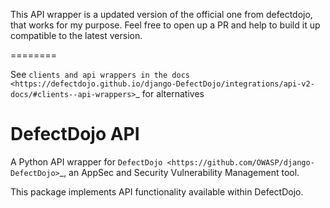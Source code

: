 This API wrapper is a updated version of the official one from defectdojo, that works for my purpose. Feel free to open up a PR and help to build it up compatible to the latest version.

========

See `clients and api wrappers in the docs <https://defectdojo.github.io/django-DefectDojo/integrations/api-v2-docs/#clients--api-wrappers>`_ for alternatives

DefectDojo API
==============

A Python API wrapper for `DefectDojo <https://github.com/OWASP/django-DefectDojo>`_, an AppSec and Security Vulnerability Management tool.

This package implements API functionality available within DefectDojo.